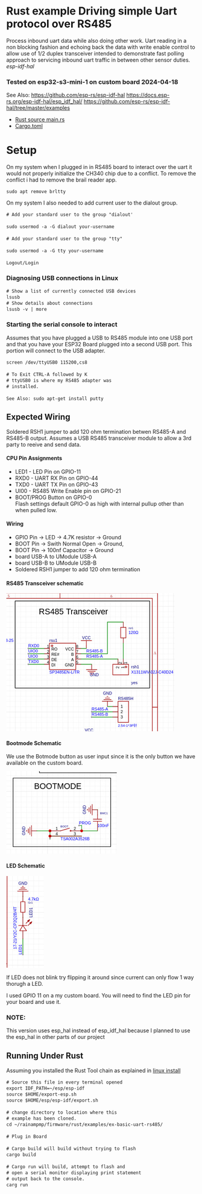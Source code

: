 # Rust example Driving simple Uart protocol over RS485
  Process inbound uart data while also doing other work.
   Uart reading in a non blocking fashion and echoing back the 
  data with write enable control to allow use of 1/2 duplex transceiver
  intended to demonstrate fast polling approach to servicing inbound
  uart traffic in between other sensor duties.
  *esp-idf-hal*
### Tested on esp32-s3-mini-1 on custom board   2024-04-18

See Also: 
   https://github.com/esp-rs/esp-idf-hal
   https://docs.esp-rs.org/esp-idf-hal/esp_idf_hal/
   https://github.com/esp-rs/esp-idf-hal/tree/master/examples


- [Rust source main.rs](src/main.rs)
- [Cargo.toml](Cargo.toml)

# Setup
On my system when I plugged in in RS485 board to 
interact over the uart it would not properly initialize the CH340 chip due to a conflict.  To 
remove the conflict i had to remove the brail reader
app.
    
    sudo apt remove brltty 

On my system I also needed to add current user 
to the dialout group.

    # Add your standard user to the group "dialout'

    sudo usermod -a -G dialout your-username

    # Add your standard user to the group "tty"

    sudo usermod -a -G tty your-username

    Logout/Login

### Diagnosing USB connections in Linux
    # Show a list of currently connected USB devices
    lsusb  
    # Show details about connections
    lsusb -v | more


### Starting the serial console to interact
Assumes that you have plugged a USB to RS485 
module into one USB port and that you have your
ESP32 Board plugged into a second USB port.  This
portion will connect to the USB adapter.

    screen /dev/ttyUSB0 115200,cs8

    # To Exit CTRL-A followed by K
    # ttyUSB0 is where my RS485 adapter was
    # installed. 

    See Also: sudo apt-get install putty


## Expected Wiring
  Soldered RSH1 jumper to add 120 ohm termination
  betwen RS485-A and RS485-B output.  Assumes 
  a USB RS485 transceiver module to allow
  a 3rd party to reeive and send data.

  #### CPU Pin Assignments
  - LED1 - LED Pin on GPIO-11
  - RXD0 - UART RX Pin on GPIO-44
  - TXD0 - UART TX Pin on GPIO-43
  - UI00 - RS485 Write Enable pin on GPIO-21
  - BOOT/PROG Button on GPIO-0<br>
    Flash settings default GPIO-0 as high
    with internal pullup other than when pulled
    low.
    

  #### Wiring 
  - GPIO Pin ->  LED ->  4.7K resistor -> Ground
  - BOOT Pin -> Swith Normal Open -> Ground, 
  - BOOT Pin -> 100nf Capacitor -> Ground
  - board USB-A to UModule USB-A
  - board USB-B to UModule USB-B
  - Soldered RSH1 jumper to add 120 ohm termination

  
  #### RS485 Transceiver schematic
  ![alt text](../ex-uart-echo-rs485/schematic-rs485.jpg)
  
  #### Bootmode Schematic
  We use the Botmode button as user input
  since it is the only button we have available
  on the custom board.
  
  ![alt text](../ex-uart-echo-rs485/schematic-bootmode.jpg)
  
  #### LED Schematic
  ![alt text](../ex-uart-echo-rs485/schematic-led.jpg)

  If LED does not blink try flipping it around since 
  current can only flow 1 way thorugh a LED.

  I used GPIO 11 on a my custom board.  You will need to find the 
  LED pin for your board and use it. 


### NOTE: 
This version uses esp_hal instead of esp_idf_hal because I planned to use the esp_hal in other parts of our project  

## Running Under Rust
Assuming you installed the Rust Tool chain 
as explained in [linux install](../../linux-install.md)

    # Source this file in every terminal opened
    export IDF_PATH=~/esp/esp-idf
    source $HOME/export-esp.sh
    source $HOME/esp/esp-idf/export.sh
    
    # change directory to location where this 
    # example has been cloned.  
    cd ~/rainampmp/firmware/rust/examples/ex-basic-uart-rs485/

    # Plug in Board 

    # Cargo build will build without trying to flash
    cargo build

    # Cargo run will build, attempt to flash and 
    # open a serial monitor displaying print statement
    # output back to the console. 
    carg run 

